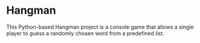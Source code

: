 # Hangman
 This Python-based Hangman project is a console game that allows a single player to guess a randomly chosen word from a predefined list.
